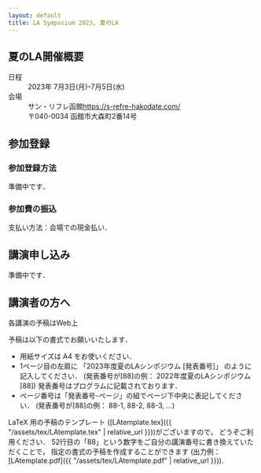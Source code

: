```yaml
---
layout: default
title: LA Symposium 2023, 夏のLA
---
```


夏のLA開催概要
--------
<dl>
  <dt>日程</dt>
  <dd>2023年 <time datetime="2023-07-19">7月3日(月)</time>–<time datetime="2023-07-5">7月5日(水)</time></dd>
  <dt>会場</dt>
  <dd>サン・リフレ函館<a href="https://s-refre-hakodate.com/">https://s-refre-hakodate.com/</a></dd>
  <dd>〒040-0034 函館市大森町2番14号</dd>
</dl>



参加登録
--------
### 参加登録方法
準備中です．
 
### 参加費の振込
支払い方法：会場での現金払い．

講演申し込み
--------
準備中です．
 

講演者の方へ
--------
各講演の予稿はWeb上

予稿は以下の書式でお願いいたします．

* 用紙サイズは A4 をお使いください．
* 1ページ目の左肩に 「2023年度夏のLAシンポジウム [発表番号]」 のように記入してください． (発表番号が[88]の例： 2022年度夏のLAシンポジウム [88])
発表番号はプログラムに記載されております．
* ページ番号は「発表番号-ページ」の組でページ下中央に表記してください． (発表番号が[88]の例： 88-1, 88-2, 88-3, ...)

LaTeX 用の予稿のテンプレート ([LAtemplate.tex]({{ "/assets/tex/LAtemplate.tex" | relative_url }}))がございますので， どうぞご利用ください．
52行目の「88」という数字をご自分の講演番号に書き換えていただくことで， 指定の書式の予稿を作成することができます (出力例：[LAtemplate.pdf]({{ "/assets/tex/LAtemplate.pdf" | relative_url }})). 

